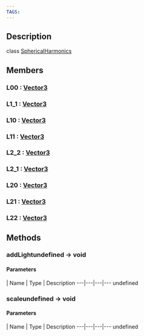 ```yaml
---
TAGS:
---
```

## Description

class [SphericalHarmonics](/classes/2.4/SphericalHarmonics)



## Members

### L00 : [Vector3](/classes/2.4/Vector3)



### L1_1 : [Vector3](/classes/2.4/Vector3)



### L10 : [Vector3](/classes/2.4/Vector3)



### L11 : [Vector3](/classes/2.4/Vector3)



### L2_2 : [Vector3](/classes/2.4/Vector3)



### L2_1 : [Vector3](/classes/2.4/Vector3)



### L20 : [Vector3](/classes/2.4/Vector3)



### L21 : [Vector3](/classes/2.4/Vector3)



### L22 : [Vector3](/classes/2.4/Vector3)



## Methods

### addLightundefined &rarr; void



#### Parameters
 | Name | Type | Description
---|---|---|---
undefined
### scaleundefined &rarr; void



#### Parameters
 | Name | Type | Description
---|---|---|---
undefined
